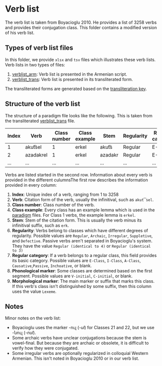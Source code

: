 # Verb list

The verb list is taken from Boyacioglu 2010. He provides a list of 3258 verbs and provides their conjugation class. This folder contains a modified version of his verb list.

## Types of verb list files

In this folder, we provide `xlsx` and `tsv` files which illustrates these verb lists.  Verb lists in two types of files:
1) [verblist_arm](verblist_tsv/verblist_arm.tsv): Verb list is presented in the Armenian script.
2) [verblist_trans](verblist_tsv/verblist_trans.tsv): Verb list is presented in its transliterated form.

The transliterated forms are generated based on  the [transliteration key](../transliteration.md).
## Structure of the verb list

The structure of a paradigm file looks like the following. This is taken from the transliterated [verblist_trans](verblist_tsv/verblist_trans.tsv) file.

|Index	|Verb|	Class number|	Class example|	Stem|	Regularity|	Regular category|	Phonological marker|	Morphological marker| 
|-	|-|	- |	- |	-|	-|	 -|	- |	- |	  
1|	akut͡sel|	1|	erkel|	akut͡s|	Regular| 	E-Class| 	V-initial| -el	|	
2|	azadakrel|	1|	erkel|	azadakr	|Regular|	E-Class	|V-initial| -el	|
|...	|...|... |... |...|	...| ...|...  |... |	 

Verbs are listed started in the second row. Information about every verb is provided in the different culumnsThe first row describes the information provided in every column:

1) **Index**: Unique index of a verb, ranging from 1 to 3258
1) **Verb**: Citation form of the verb, usually the infinitival, such as `akut͡sel`.
1) **Class number**: Class number of the verb.
1) **Class example**: Every class has an example lemma which is used in the [paradigm](../paradigms) files. For Class 1 verbs, the example lemma is `erkel`.
1) **Stem**: Stem of the citation form. This is usually the verb minus its infinitival suffix, such as `erk`.
1) **Regularity**: Verbs belong to  classes which have different degrees of regularity. Possible values are `Regular`, `Archaic`, `Irregular`, `Suppletive`, and `Defective`.
Passive verbs aren't separated in Boyacioglu's system. They have the value `Regular (identical to 4)` or `Regular (identical to 3)`
1) **Regular category**: If a verb belongs to a regular class, this field provides its basic category. Possible values are `E-Class`, `I-Class`, `A-Class`, `Causative`,`Passive`,  `Inchoative`, or blank.
1) **Phonological marker**: Some classes are determined based on the first segment. Possible values are `V-initial`, `C-initial`, or blank.
1) **Morphological marker**: The main marker or suffix that marks this class. If this verb's class isn't distinguished by some suffix, then this column uses the value `Lexeme`.

## Notes

Minor notes on the verb list:
- Boyacioglu uses the marker -ուլ (*-ul*) for Classes 21 and 22, but we use -նուլ (*-nul*).
- Some archaic verbs have unclear conjugations because the stem is vowel-final. But because they are archaic or obsolete, it is difficult to verify how they were conjugated.
- Some irregular verbs are optionally regularized in colloquial Western Armenian. This isn't noted in Boyacioglu 2010 or in our verb list.

